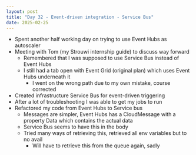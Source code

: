 ```yaml
---
layout: post
title: "Day 32 - Event-driven integration - Service Bus"
date: 2025-02-25
---
```


- Spent another half working day on trying to use Event Hubs as autoscaler
- Meeting with Tom (my Strouwi internship guide) to discuss way forward
  - Remembered that I was supposed to use Service Bus instead of Event Hubs
  - I still had a tab open with Event Grid (original plan) which uses
  Event Hubs underneath it
    - I went on the wrong path due to my own mistake, course corrected
- Created infrastructure Service Bus for event-driven triggering
- After a lot of troubleshooting I was able to get my jobs to run
- Refactored my code from Event Hubs to Service bus
  - Messages are simpler, Event Hubs has a CloudMessage with a property Data
  which contains the actual data
  - Service Bus seems to have this in the body
  - Tried many ways of retrieving this, retrieved all env variables but to no avail
    - Will have to retrieve this from the queue again, sadly
